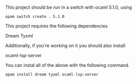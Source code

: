 This project should be run in a switch with ocaml 5.1.0, using 

`opam switch create . 5.1.0`

This project requires the following dependencies

Dream
Tyxml

Additionally, if you're working on it you should also install 

ocaml-lsp-server

You can instal all of the above with the following command.

`opam install dream tyxml ocaml-lsp-server`
